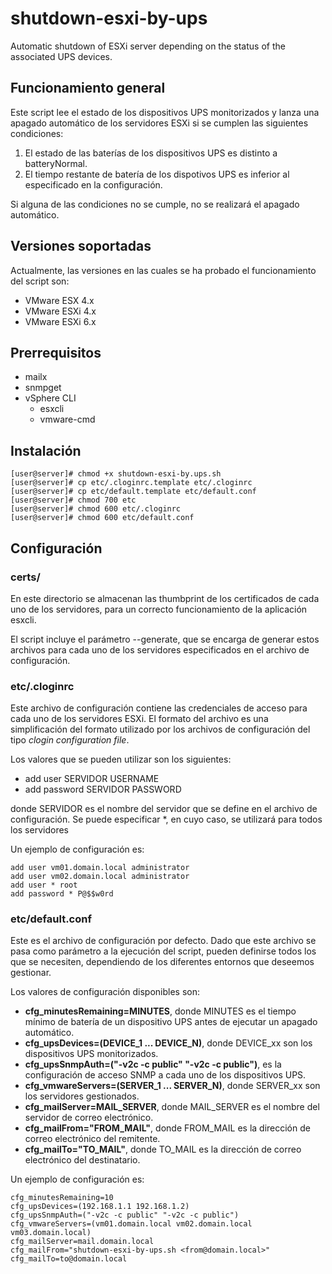 # shutdown-esxi-by-ups

Automatic shutdown of ESXi server depending on the status of the associated UPS devices.

## Funcionamiento general

Este script lee el estado de los dispositivos UPS monitorizados y lanza una apagado automático de los servidores ESXi si se cumplen las siguientes condiciones:

1. El estado de las baterías de los dispositivos UPS es distinto a batteryNormal.
2. El tiempo restante de batería de los dispotivos UPS es inferior al especificado en la configuración.

Si alguna de las condiciones no se cumple, no se realizará el apagado automático.

## Versiones soportadas

Actualmente, las versiones en las cuales se ha probado el funcionamiento del script son:

- VMware ESX 4.x
- VMware ESXi 4.x
- VMware ESXi 6.x

## Prerrequisitos

- mailx
- snmpget
- vSphere CLI
  - esxcli
  - vmware-cmd

## Instalación

```
[user@server]# chmod +x shutdown-esxi-by.ups.sh
[user@server]# cp etc/.cloginrc.template etc/.cloginrc
[user@server]# cp etc/default.template etc/default.conf
[user@server]# chmod 700 etc
[user@server]# chmod 600 etc/.cloginrc
[user@server]# chmod 600 etc/default.conf
```

## Configuración

### certs/

En este directorio se almacenan las thumbprint de los certificados de cada uno de los servidores, para un correcto funcionamiento de la aplicación esxcli.

El script incluye el parámetro --generate, que se encarga de generar estos archivos para cada uno de los servidores especificados en el archivo de configuración.

### etc/.cloginrc

Este archivo de configuración contiene las credenciales de acceso para cada uno de los servidores ESXi. El formato del archivo es una simplificación del formato utilizado por los archivos de configuración del tipo *clogin configuration file*.

Los valores que se pueden utilizar son los siguientes:

- add user SERVIDOR USERNAME
- add password SERVIDOR PASSWORD

donde SERVIDOR es el nombre del servidor que se define en el archivo de configuración. Se puede especificar *, en cuyo caso, se utilizará para todos los servidores

Un ejemplo de configuración es:

```
add user vm01.domain.local administrator
add user vm02.domain.local administrator
add user * root
add password * P@$$w0rd
```

### etc/default.conf

Este es el archivo de configuración por defecto. Dado que este archivo se pasa como parámetro a la ejecución del script, pueden definirse todos los que se necesiten, dependiendo de los diferentes entornos que deseemos gestionar.

Los valores de configuración disponibles son:

- **cfg_minutesRemaining=MINUTES**, donde MINUTES es el tiempo mínimo de batería de un dispositivo UPS antes de ejecutar un apagado automático.
- **cfg_upsDevices=(DEVICE_1 ... DEVICE_N)**, donde DEVICE_xx son los dispositivos UPS monitorizados.
- **cfg_upsSnmpAuth=("-v2c -c public" "-v2c -c public")**, es la configuración de acceso SNMP a cada uno de los dispositivos UPS.
- **cfg_vmwareServers=(SERVER_1 ... SERVER_N)**, donde SERVER_xx son los servidores gestionados.
- **cfg_mailServer=MAIL_SERVER**, donde MAIL_SERVER es el nombre del servidor de correo electrónico.
- **cfg_mailFrom="FROM_MAIL"**, donde FROM_MAIL es la dirección de correo electrónico del remitente.
- **cfg_mailTo="TO_MAIL"**, donde TO_MAIL es la dirección de correo electrónico del destinatario.

Un ejemplo de configuración es:

```
cfg_minutesRemaining=10
cfg_upsDevices=(192.168.1.1 192.168.1.2)
cfg_upsSnmpAuth=("-v2c -c public" "-v2c -c public")
cfg_vmwareServers=(vm01.domain.local vm02.domain.local vm03.domain.local)
cfg_mailServer=mail.domain.local
cfg_mailFrom="shutdown-esxi-by-ups.sh <from@domain.local>"
cfg_mailTo=to@domain.local
```
